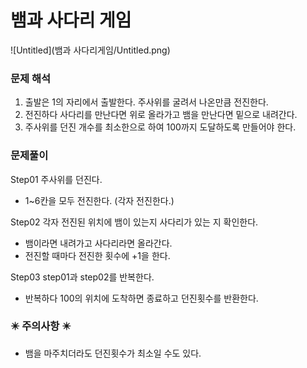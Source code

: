 # 뱀과 사다리 게임

![Untitled](뱀과 사다리게임/Untitled.png)

### 문제 해석

1. 출발은 1의 자리에서 출발한다. 주사위를 굴려서 나온만큼 전진한다.
2. 전진하다 사다리를 만난다면 위로 올라가고 뱀을 만난다면 밑으로 내려간다.
3. 주사위를 던진 개수를 최소한으로 하여 100까지 도달하도록 만들어야 한다.

### 문제풀이

Step01 주사위를 던진다.

- 1~6칸을 모두 전진한다. (각자 전진한다.)

Step02 각자 전진된 위치에 뱀이 있는지 사다리가 있는 지 확인한다.

- 뱀이라면 내려가고 사다리라면 올라간다.
- 전진할 때마다 전진한 횟수에 +1을 한다.

Step03 step01과 step02를  반복한다.

- 반복하다 100의 위치에 도착하면 종료하고 던진횟수를 반환한다.

### ✴️ 주의사항 ✴️

- 뱀을 마주치더라도 던진횟수가 최소일 수도 있다.